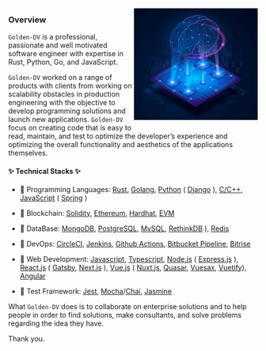<img align="right" src="image.png" width="250px" vspace="10"/>

### Overview
`Golden-DV` is a professional, passionate and well motivated software engineer with expertise in Rust, Python, Go, and JavaScript.

`Golden-DV` worked on a range of products with clients from working on scalability obstacles in production engineering with the objective to develop programming solutions and launch new applications. `Golden-DV` focus on creating code that is easy to read, maintain, and test to optimize the developer’s experience and optimizing the overall functionality and aesthetics of the applications themselves.


#### ✨ Technical Stacks ✨

* 🥇 Programming Languages: [Rust](https://www.rust-lang.org/), [Golang](https://golang.org/), [Python](https://www.python.org/) ( [Django](https://www.djangoproject.com/) ), [C/C++](https://www.learncpp.com/), [JavaScript](https://www.javascript.com/) ( [Spring](https://spring.io/) )

* 🥈 Blockchain: [Solidity](https://soliditylang.org/), [Ethereum](https://ethereum.org/), [Hardhat](https://hardhat.org/), [EVM](https://ethereum.org/en/developers/docs/evm/)

* 🥇 DataBase: [MongoDB](https://www.mongodb.com/), [PostgreSQL](https://www.postgresql.org/), [MySQL](https://mysql.com/), [RethinkDB](https://rethinkdb.com/) ), [Redis](https://redis.io/)

* 🥈 DevOps: [CircleCI](https://circleci.com/), [Jenkins](https://www.jenkins.io/), [Github Actions](https://docs.github.com/en/actions), [Bitbucket Pipeline](https://bitbucket.org/product/features/pipelines), [Bitrise](https://www.bitrise.io/)

* 🥇 Web Development: [Javascript](https://www.javascript.com/), [Typescript](https://www.typescriptlang.org/), [Node.js](https://nodejs.org) ( [Express.js](https://expressjs.com/) ), [React.js](https://reactjs.org/) ( [Gatsby](https://www.gatsbyjs.com/), [Next.js](https://nextjs.org/) ), [Vue.js](https://vuejs.org/) ( [Nuxt.js](https://nuxtjs.org/), [Quasar](https://quasar.dev/), [Vuesax](https://lusaxweb.github.io/vuesax/), [Vuetify](https://vuetifyjs.com/)), [Angular](https://angular.io/) 

* 🥉 Test Framework: [Jest](https://jestjs.io/), [Mocha](https://mochajs.org/)/[Chai](https://www.chaijs.com/), [Jasmine](https://jasmine.github.io/)

What `Golden-DV` does is to collaborate on enterprise solutions and to help people in order to find solutions, make consultants, and solve problems regarding the idea they have.

Thank you.
